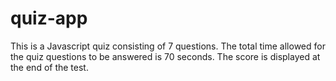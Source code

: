 # quiz-app
This is a Javascript quiz consisting of 7 questions. The total time allowed for the quiz questions to be answered is 70 seconds. The score is displayed at the end of the test.
